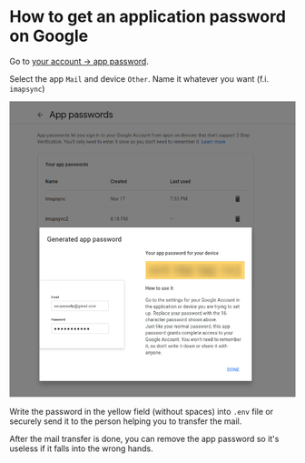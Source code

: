 # How to get an application password on Google

Go to [your account -> app password](https://myaccount.google.com/apppasswords).

Select the app `Mail` and device `Other`. Name it whatever you want (f.i. `imapsync`)

![created app password](screenshot_2022-03-23-20-19-22.png)

Write the password in the yellow field (without spaces) into `.env` file or securely send it to the person helping you to transfer the mail.

After the mail transfer is done, you can remove the app password so it's useless if it falls into the wrong hands.



